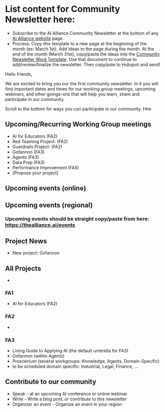 # List content for Community Newsletter here:

* Subscribe to the AI Alliance Community Newsletter at the bottom of any [AI Alliance website](https://thealliance.ai/) page. 
* Process: Copy this template to a new page at the beginning of the month (ex: March 1st). Add ideas to the page during the month. At the end of the month (March 31st), copy/paste the ideas into the [Community Newsletter Word Template](https://docs.google.com/document/d/1wL-vp6mTulq2bqOq7xcH5rvy_axDU5U8Tq7e9bPTgAk/edit?usp=sharing). Use that document to continue to add/review/finalize the newsletter. Then copy/pste to Hubspot and send!

Hello friends, 

We are excited to bring you our the first community newsletter. In it you will find important dates and times for our working group meetings, upcoming webinars, and other goings-ons that will help you learn, share and participate in our community. 

Scroll to the bottom for ways you can participate in our community. Hhe


## Upcoming/Recurring Working Group meetings

* AI for Educators (FA2)  
* Red Teaming Project: (FA2)
* Guardrails Project: (FA2)
* Gofannon (FA3)
* Agents (FA3)
* Data Prep (FA3) 
* Performance Improvement (FA5)
* [Propose your project]

## Upcoming events (online)


## Upcoming events (regional)
### Upcoming events should be straight copy/paste from here: https://thealliance.ai/events

## Project News
* New project: Gofannon

## All Projects 
* 

### FA1
* AI for Educators (FA2)

### FA2
* 

### FA3
* Living Guide to Applying AI (the default umbrella for FA3)
* Gofannon (within Agents)
* Proscenium (several workgroups: Knowledge, Agents, Domain-Specific)
* to be scheduled domain specific: Industrial, Legal, Finance, ...


## Contribute to our community
* Speak - at an upcoming AI conference or online webinar
* Write - Write a blog post, or contribute to this newsletter 
* Organizer an event - Organize an event in your region



